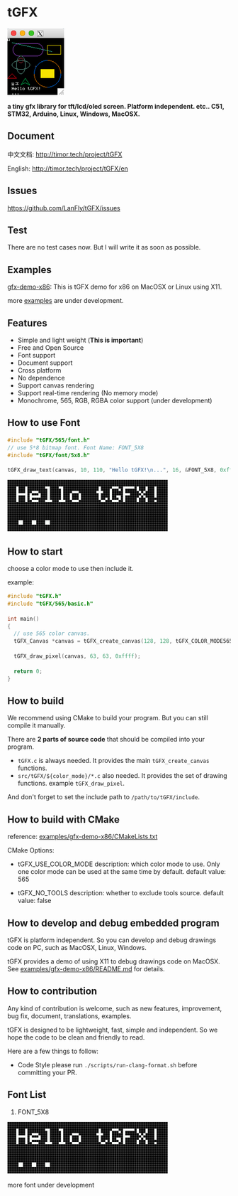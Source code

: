 # tGFX

![./preview.png](./preview.png)

**a tiny gfx library for tft/lcd/oled screen. Platform independent. etc.. C51, STM32, Arduino, Linux, Windows, MacOSX.**

## Document

中文文档: http://timor.tech/project/tGFX

English: http://timor.tech/project/tGFX/en

## Issues

https://github.com/LanFly/tGFX/issues

## Test

There are no test cases now. But I will write it as soon as possible.

## Examples

[gfx-demo-x86](examples/gfx-demo-x86): This is tGFX demo for x86 on MacOSX or Linux using X11.

more [examples](examples/) are under development.

## Features

- Simple and light weight (**This is important**)
- Free and Open Source
- Font support
- Document support
- Cross platform
- No dependence
- Support canvas rendering
- Support real-time rendering (No memory mode)
- Monochrome, 565, RGB, RGBA color support (under development)

## How to use Font

```c
#include "tGFX/565/font.h"
// use 5*8 bitmap font. Font Name: FONT_5X8
#include "tGFX/font/5x8.h"

tGFX_draw_text(canvas, 10, 110, "Hello tGFX!\n...", 16, &FONT_5X8, 0xffff);
```

![./preview/font-5x7.png](./preview/font-5x7.png)

## How to start

choose a color mode to use then include it.

example:

```c
#include "tGFX.h"
#include "tGFX/565/basic.h"

int main()
{
  // use 565 color canvas.
  tGFX_Canvas *canvas = tGFX_create_canvas(128, 128, tGFX_COLOR_MODE565);

  tGFX_draw_pixel(canvas, 63, 63, 0xffff);

  return 0;
}
```

## How to build

We recommend using CMake to build your program. But you can still compile it manually.

There are **2 parts of source code** that should be compiled into your program.

- `tGFX.c` is always needed. It provides the main `tGFX_create_canvas` functions.
- `src/tGFX/${color_mode}/*.c` also needed. It provides the set of drawing functions. example `tGFX_draw_pixel`.

And don't forget to set the include path to `/path/to/tGFX/include`.

## How to build with CMake

reference: [examples/gfx-demo-x86/CMakeLists.txt](examples/gfx-demo-x86/CMakeLists.txt)

CMake Options:

- tGFX_USE_COLOR_MODE
description: which color mode to use. Only one color mode can be used at the same time by default.
default value: 565

- tGFX_NO_TOOLS
description: whether to exclude tools source.
default value: false

## How to develop and debug embedded program

tGFX is platform independent. So you can develop and debug drawings code on PC, such as MacOSX, Linux, Windows.

tGFX provides a demo of using X11 to debug drawings code on MacOSX. See [examples/gfx-demo-x86/README.md](examples/gfx-demo-x86/README.md) for details.

## How to contribution

Any kind of contribution is welcome, such as new features, improvement, bug fix, document, translations, examples.

tGFX is designed to be lightweight, fast, simple and independent. So we hope the code to be clean and friendly to read.

Here are a few things to follow:

- Code Style
please run `./scripts/run-clang-format.sh` before committing your PR.

## Font List

1. FONT_5X8

![./preview/font-5x7.png](./preview/font-5x7.png)

more font under development
